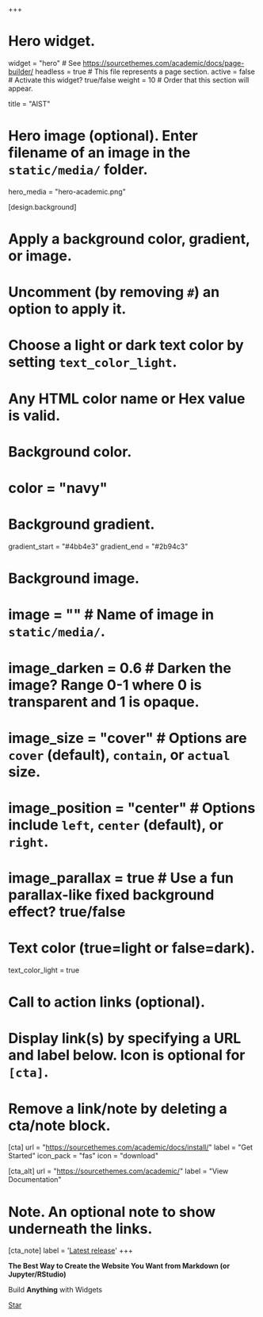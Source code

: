 +++
# Hero widget.
widget = "hero"  # See https://sourcethemes.com/academic/docs/page-builder/
headless = true  # This file represents a page section.
active = false  # Activate this widget? true/false
weight = 10  # Order that this section will appear.

title = "AIST"

# Hero image (optional). Enter filename of an image in the `static/media/` folder.
hero_media = "hero-academic.png"

[design.background]
  # Apply a background color, gradient, or image.
  #   Uncomment (by removing `#`) an option to apply it.
  #   Choose a light or dark text color by setting `text_color_light`.
  #   Any HTML color name or Hex value is valid.

  # Background color.
  # color = "navy"
  
  # Background gradient.
  gradient_start = "#4bb4e3"
  gradient_end = "#2b94c3"
  
  # Background image.
  # image = ""  # Name of image in `static/media/`.
  # image_darken = 0.6  # Darken the image? Range 0-1 where 0 is transparent and 1 is opaque.
  # image_size = "cover"  #  Options are `cover` (default), `contain`, or `actual` size.
  # image_position = "center"  # Options include `left`, `center` (default), or `right`.
  # image_parallax = true  # Use a fun parallax-like fixed background effect? true/false
  
  # Text color (true=light or false=dark).
  text_color_light = true

# Call to action links (optional).
#   Display link(s) by specifying a URL and label below. Icon is optional for `[cta]`.
#   Remove a link/note by deleting a cta/note block.
[cta]
  url = "https://sourcethemes.com/academic/docs/install/"
  label = "Get Started"
  icon_pack = "fas"
  icon = "download"
  
[cta_alt]
  url = "https://sourcethemes.com/academic/"
  label = "View Documentation"

# Note. An optional note to show underneath the links.
[cta_note]
  label = '<a class="js-github-release" href="https://sourcethemes.com/academic/updates" data-repo="gcushen/hugo-academic">Latest release<!-- V --></a>'
+++

**The Best Way to Create the Website You Want from Markdown (or Jupyter/RStudio)**

Build **Anything** with Widgets

<span style="text-shadow: none;"><a class="github-button" href="https://github.com/gcushen/hugo-academic" data-icon="octicon-star" data-size="large" data-show-count="true" aria-label="Star this on GitHub">Star</a><script async defer src="https://buttons.github.io/buttons.js"></script></span>
